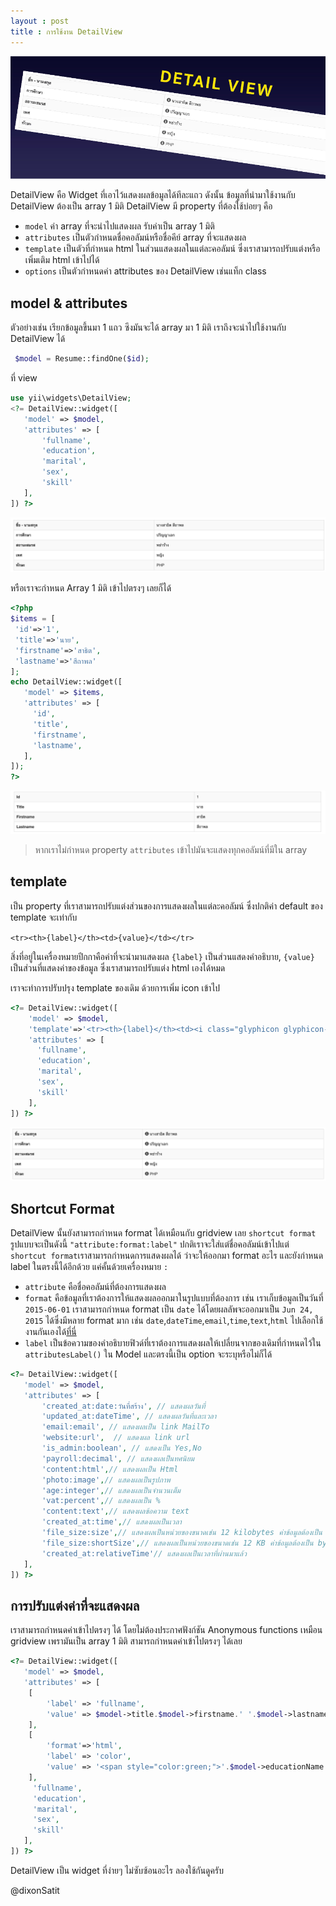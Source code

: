 ```yaml
---
layout : post
title : การใช้งาน DetailView
---
```


![](/img/detail-view.png)

 DetailView คือ Widget ที่เอาไว้แสดงผลข้อมูลได้ทีละแถว ดังนั้น ข้อมูลที่นำมาใช้งานกับ DetailView ต้องเป็น array 1 มิติ DetailView มี property ที่ต้องใช้บ่อยๆ คือ

 - `model` ค่า array ที่จะนำไปแสดงผล รับค่าเป็น array 1 มิติ
 - `attributes` เป็นตัวกำหนดชื่อคอลัมน์หรือชื่อคีย์ array ที่จะแสดงผล
 - `template` เป็นตัวที่กำหนด html ในส่วนแสดงผลในแต่ละคอลัมน์ ซึ่งเราสามารถปรับแต่งหรือเพิ่มเติม html เข้าไปได้
 - `options` เป็นตัวกำหนดค่า attributes ของ DetailView เช่นแท็ก class

## model & attributes

 ตัวอย่างเช่น เรียกข้อมูลขึ้นมา 1 แถว ซึงมันจะได้ array มา 1 มิติ เราถึงจะนำไปใช้งานกับ DetailView ได้

```php
 $model = Resume::findOne($id);
```
ที่ view

 ```php
use yii\widgets\DetailView;
 <?= DetailView::widget([
    'model' => $model,
    'attributes' => [
        'fullname',
        'education',
        'marital',
        'sex',
        'skill'
    ],
]) ?>
 ```

![](/img/detail-view-1.png)

 หรือเราจะกำหนด Array 1 มิติ เข้าไปตรงๆ เลยก็ได้

 ```php
 <?php
$items = [
  'id'=>'1',
  'title'=>'นาย',
  'firstname'=>'สาธิต',
  'lastname'=>'สีถาพล'
];
echo DetailView::widget([
    'model' => $items,
    'attributes' => [
      'id',
      'title',
      'firstname',
      'lastname',
    ],
]);
?>
 ```

 ![](/img/detail-view-2.png)

 > หากเราไม่กำหนด property `attributes` เข้าไปมันจะแสดงทุกคอลัมน์ที่มีใน array

## template

 เป็น property ที่เราสามารถปรับแต่งส่วนของการแสดงผลในแต่ละคอลัมน์ ซึ่งปกติค่า default ของ template จะเท่ากับ

  `<tr><th>{label}</th><td>{value}</td></tr>`

สิ่งที่อยู่ในเครื่องหมายปีกกาคือค่าที่จะนำมาแสดงผล `{label}` เป็นส่วนแสดงคำอธิบาย, `{value}` เป็นส่วนที่แสดงค่าของข้อมูล ซึ่งเราสามารถปรับแต่ง html เองได้หมด

เราจะทำการปรับปรุง template ของเดิม ด้วยการเพิ่ม icon เข้าไป

```php
<?= DetailView::widget([
    'model' => $model,
    'template'=>'<tr><th>{label}</th><td><i class="glyphicon glyphicon-info-sign"></i></i> {value}</td></tr>',
    'attributes' => [
      'fullname',
      'education',
      'marital',
      'sex',
      'skill'
    ],
]) ?>
```

 ![](/img/detail-view-icon.png)

## Shortcut Format

DetailView นั้นยังสามารถกำหนด format ได้เหมือนกับ gridview เลย
`shortcut format` รูปแบบจะเป็นดังนี้ `"attribute:format:label"` ปกติเราจะใส่แต่ชื่อคอลัมน์เข้าไปแต่ `shortcut format`เราสามารถกำหนดการแสดงผลได้ ว่าจะให้ออกมา format อะไร และยังกำหนด label ในตรงนี้ได้อีกด้วย แค่คั้นด้วยเครื่องหมาย `:`

- `attribute` คือชื่อคอลัมน์ที่ต้องการแสดงผล
- `format` คือข้อมูลที่เราต้องการให้แสดงผลออกมาในรูปแบบที่ต้องการ เช่น เราเก็บข้อมูลเป็นวันที่ `2015-06-01` เราสามารถกำหนด format เป็น `date` ได้โดยผลลัพจะออกมาเป็น `Jun 24, 2015` ได้ซึ่งมีหลาย format มาก เช่น `date`,`dateTime`,`email`,`time`,`text`,`html` ไปเลือกใช้งานกันเองได้[ที่นี่](http://www.yiiframework.com/doc-2.0/yii-i18n-formatter.html)
- `label` เป็นข้อความของคำอธิบายฟิวด์ที่เราต้องการแสดงผลให้เปลี่ยนจากของเดิมที่กำหนดไว้ใน `attributesLabel()` ใน Model และตรงนี้เป็น option จะระบุหรือไม่ก็ได้

```php
<?= DetailView::widget([
   'model' => $model,
   'attributes' => [
       'created_at:date:วันที่สร้าง', // แสดงผลวันที่
       'updated_at:dateTime', // แสดงผลวันที่และเวลา
       'email:email', // แสดงผลเป็น link MailTo
       'website:url',  // แสดงผล link url
       'is_admin:boolean', // แสดงเป็น Yes,No
       'payroll:decimal', // แสดงผลเป็นทศนิยม
       'content:html',// แสดงผลเป็น Html
       'photo:image',// แสดงผลเป็นรูปภาพ
       'age:integer',// แสดงผลเป็นจำนวนเต็ม
       'vat:percent',// แสดงผลเป็น %
       'content:text',// แสดงผลข้อความ text
       'created_at:time',// แสดงผลเป็นเวลา
       'file_size:size',// แสดงผลเป็นหน่วยของขนาดเช่น 12 kilobytes ค่าข้อมูลต้องเป็น bytes
       'file_size:shortSize',// แสดงผลเป็นหน่วยของขนาดเช่น 12 KB ค่าข้อมูลต้องเป็น bytes
       'created_at:relativeTime'// แสดงผลเป็นเวลาที่ผ่านมาแล้ว
   ],
]) ?>

```
## การปรับแต่งค่าที่จะแสดงผล

เราสามารถกำหนดค่าเข้าไปตรงๆ ได้ โดยไม่ต้องประกาศฟังก์ชัน Anonymous functions เหมือน gridview เพรามันเป็น array 1 มิติ สามารถกำหนดค่าเข้าไปตรงๆ ได้เลย

```php
<?= DetailView::widget([
   'model' => $model,
   'attributes' => [
    [  
        'label' => 'fullname',
        'value' => $model->title.$model->firstname.' '.$model->lastname,
    ],
    [
        'format'=>'html',
        'label' => 'color',
        'value' => '<span style="color:green;">'.$model->educationName.'</span>'
    ],
     'fullname',
     'education',
     'marital',
     'sex',
     'skill'
   ],
]) ?>

```

DetailView เป็น widget ที่ง่ายๆ ไม่ซับซ้อนอะไร ลองใช้กันดูครับ

@dixonSatit

